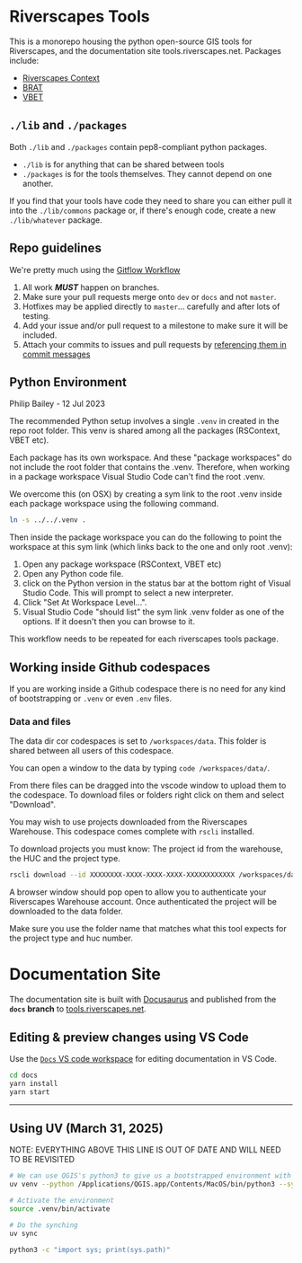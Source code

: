 # Riverscapes Tools

This is a monorepo housing the python open-source GIS tools for Riverscapes, and the documentation site tools.riverscapes.net. Packages include:  

* [Riverscapes Context](./packages/rscontext)
* [BRAT](./packages/brat)
* [VBET](./packages/vbet)

## `./lib` and `./packages`

Both `./lib` and `./packages` contain pep8-compliant python packages.

* `./lib` is for anything that can be shared between tools
* `./packages` is for the tools themselves. They cannot depend on one another.

If you find that your tools have code they need to share you can either pull it into the `./lib/commons` package or, if there's enough code, create a new `./lib/whatever` package.

## Repo guidelines

We're pretty much using the [Gitflow Workflow](https://www.atlassian.com/git/tutorials/comparing-workflows/gitflow-workflow)

1. All work ***MUST*** happen on branches.
2. Make sure your pull requests merge onto `dev` or `docs` and not `master`.
3. Hotfixes may be applied directly to `master`... carefully and after lots of testing.
4. Add your issue and/or pull request to a milestone to make sure it will be included.
5. Attach your commits to issues and pull requests by [referencing them in commit messages](https://docs.github.com/en/enterprise/user/github/managing-your-work-on-github/closing-issues-using-keywords)

## Python Environment

Philip Bailey - 12 Jul 2023

The recommended Python setup involves a single `.venv` in created in the repo root folder. This venv is shared among all the packages (RSContext, VBET etc).

Each package has its own workspace. And these "package workspaces" do not include the root folder that contains the .venv. Therefore, when working in a package workspace Visual Studio Code can't find the root .venv.

We overcome this (on OSX) by creating a sym link to the root .venv inside each package workspace using the following command.

```sh
ln -s ../../.venv .
```

Then inside the package workspace you can do the following to point the workspace at this sym link (which links back to the one and only root .venv):

1. Open any package workspace (RSContext, VBET etc)
1. Open any Python code file.
1. click on the Python version in the status bar at the bottom right of Visual Studio Code. This will prompt to select a new interpreter.
1. Click "Set At Workspace Level...".
1. Visual Studio Code "should list" the sym link .venv folder as one of the options. If it doesn't then you can browse to it.

This workflow needs to be repeated for each riverscapes tools package.

## Working inside Github codespaces

If you are working inside a Github codespace there is no need for any kind of bootstrapping or `.venv` or even `.env` files.

### Data and files

The data dir cor codespaces is set to `/workspaces/data`. This folder is shared between all users of this codespace.

You can open a window to the data by typing `code /workspaces/data/`.

From there files can be dragged into the vscode window to upload them to the codespace. To download files or folders right click on them and select "Download".

You may wish to use projects downloaded from the Riverscapes Warehouse. This codespace comes complete with `rscli` installed.

To download projects you must know: The project id from the warehouse, the HUC and the project type.

```bash
rscli download --id XXXXXXXX-XXXX-XXXX-XXXX-XXXXXXXXXXXX /workspaces/data/rs_context/17060304
```

A browser window should pop open to allow you to authenticate your Riverscapes Warehouse account. Once authenticated the project will be downloaded to the data folder.

Make sure you use the folder name that matches what this tool expects for the project type and huc number.

# Documentation Site

The documentation site is built with [Docusaurus](https://docusaurus.io/) and published  from the **`docs` branch** to [tools.riverscapes.net](https://tools.riverscapes.net).

## Editing & preview changes using VS Code

Use the [`Docs` VS code workspace](/Workspaces/Docs.code-workspace) for editing documentation in VS Code.

```sh
cd docs
yarn install
yarn start
```


-----------------------------------

## Using UV (March 31, 2025)

NOTE: EVERYTHING ABOVE THIS LINE IS OUT OF DATE AND WILL NEED TO BE REVISITED

```sh
# We can use QGIS's python3 to give us a bootstrapped environment with GDAL, rasterio, scipy etc.
uv venv --python /Applications/QGIS.app/Contents/MacOS/bin/python3 --system-site-packages

# Activate the environment
source .venv/bin/activate

# Do the synching
uv sync

python3 -c "import sys; print(sys.path)"
```
